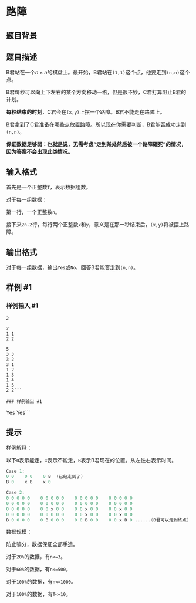 # 路障

## 题目背景



## 题目描述

B君站在一个$n\times n$的棋盘上。最开始，B君站在`(1,1)`这个点，他要走到`(n,n)`这个点。

B君每秒可以向上下左右的某个方向移动一格，但是很不妙，C君打算阻止B君的计划。

**每秒结束的时刻**，C君会在`(x,y)`上摆一个路障。B君不能走在路障上。


B君拿到了C君准备在哪些点放置路障。所以现在你需要判断，B君能否成功走到`(n,n)`。


**保证数据足够弱：也就是说，无需考虑“走到某处然后被一个路障砸死”的情况，因为答案不会出现此类情况。**


## 输入格式

首先是一个正整数`T`，表示数据组数。


对于每一组数据：

第一行，一个正整数`n`。

接下来`2n-2`行，每行两个正整数`x`和`y`，意义是在那一秒结束后，`(x,y)`将被摆上路障。


## 输出格式

对于每一组数据，输出`Yes`或`No`，回答B君能否走到`(n,n)`。


## 样例 #1

### 样例输入 #1
```
2

2
1 1
2 2

5
3 3
3 2
3 1
1 2
1 3
1 4
1 5
2 2```

### 样例输出 #1

```
Yes
Yes```

## 提示

样例解释：


以下`0`表示能走，`x`表示不能走，`B`表示B君现在的位置。从左往右表示时间。


```cpp
Case 1:
0 0    0 0    0 B  (已经走到了)
B 0    x B    x 0 
```



```cpp
Case 2:
0 0 0 0 0    0 0 0 0 0    0 0 0 0 0    0 0 0 0 0
0 0 0 0 0    0 0 0 0 0    0 0 0 0 0    0 0 0 0 0
0 0 0 0 0    0 0 x 0 0    0 0 x 0 0    0 0 x 0 0
0 0 0 0 0    0 0 0 0 0    0 0 x 0 0    0 0 x 0 0
B 0 0 0 0    0 B 0 0 0    0 0 B 0 0    0 0 x B 0 ......(B君可以走到终点)
```

数据规模：

防止骗分，数据保证全部手造。


对于`20%`的数据，有`n<=3`。

对于`60%`的数据，有`n<=500`。

对于`100%`的数据，有`n<=1000`。


对于`100%`的数据，有`T<=10`。

